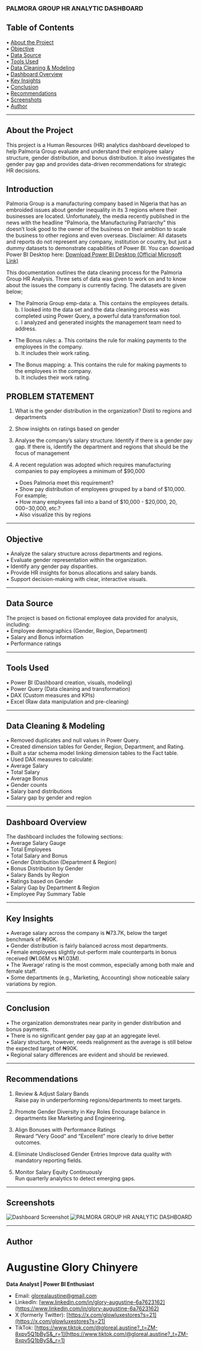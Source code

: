 ### PALMORA GROUP HR ANALYTIC DASHBOARD


## Table of Contents

• [About the Project](#about-the-project)  
• [Objective](#objective)  
• [Data Source](#data-source)  
• [Tools Used](#tools-used)  
• [Data Cleaning & Modeling](#data-cleaning--modeling)  
• [Dashboard Overview](#dashboard-overview)  
• [Key Insights](#key-insights)  
• [Conclusion](#conclusion)  
• [Recommendations](#recommendations)  
• [Screenshots](#screenshots)  
• [Author](#author)

---

## About the Project

This project is a Human Resources (HR) analytics dashboard developed to help Palmoria Group evaluate and understand their employee salary structure, gender distribution, and bonus distribution. It also investigates the gender pay gap and provides data-driven recommendations for strategic HR decisions.

## Introduction

Palmoria Group is a manufacturing company based in Nigeria that has an embroided issues about gender inequality in its 3 regions where their businesses are located. Unfortunately, the media recently published in the news with the headline “Palmoria, the Manufacturing Patriarchy” this doesn’t look good to the owner of the business on their ambition to scale the business to other regions and even overseas. Disclaimer: All datasets and reports do not represent any company, institution or country, but just a dummy datasets to demonstrate capabilities of Power BI. You can download Power BI Desktop here:  [Download Power BI Desktop (Official Microsoft Link)](https://www.microsoft.com/en-us/download/details.aspx?id=58494)

This documentation outlines the data cleaning process for the Palmoria Group HR Analysis. Three sets of data was given to work on and to know about the issues the company is currently facing. The datasets are given below;

- The Palmoria Group emp-data: 
  a. This contains the employees details.  
  b. I looked into the data set and the data cleaning process was completed using Power Query, a powerful data transformation tool.  
  c. I analyzed and generated insights the management team need to address.

- The Bonus rules: 
  a. This contains the rule for making payments to the employees in the company.  
  b. It includes their work rating.

- The Bonus mapping: 
  a. This contains the rule for making payments to the employees in the company.  
  b. It includes their work rating.

## PROBLEM STATEMENT

1. What is the gender distribution in the organization? Distil to regions and departments

2. Show insights on ratings based on gender

3. Analyse the company’s salary structure. Identify if there is a gender pay gap. If there is, identify the department and regions that should be the focus of management

4. A recent regulation was adopted which requires manufacturing companies to pay employees a minimum of $90,000

   • Does Palmoria meet this requirement?  
   • Show pay distribution of employees grouped by a band of $10,000. For example;  
   • How many employees fall into a band of $10,000 - $20,000, $20,000 -$30,000, etc.?  
   • Also visualize this by regions

---

## Objective

• Analyze the salary structure across departments and regions.  
• Evaluate gender representation within the organization.  
• Identify any gender pay disparities.  
• Provide HR insights for bonus allocations and salary bands.  
• Support decision-making with clear, interactive visuals.

---

## Data Source

The project is based on fictional employee data provided for analysis, including:  
• Employee demographics (Gender, Region, Department)  
• Salary and Bonus information  
• Performance ratings

---

## Tools Used

• Power BI (Dashboard creation, visuals, modeling)  
• Power Query (Data cleaning and transformation)  
• DAX (Custom measures and KPIs)  
• Excel (Raw data manipulation and pre-cleaning)

---

## Data Cleaning & Modeling

• Removed duplicates and null values in Power Query.  
• Created dimension tables for Gender, Region, Department, and Rating.  
• Built a star schema model linking dimension tables to the Fact table.  
• Used DAX measures to calculate:  
  • Average Salary  
  • Total Salary  
  • Average Bonus  
  • Gender counts  
  • Salary band distributions  
  • Salary gap by gender and region

---

## Dashboard Overview

The dashboard includes the following sections:  
• Average Salary Gauge  
• Total Employees  
• Total Salary and Bonus  
• Gender Distribution (Department & Region)  
• Bonus Distribution by Gender  
• Salary Bands by Region  
• Ratings based on Gender  
• Salary Gap by Department & Region  
• Employee Pay Summary Table

---

## Key Insights

• Average salary across the company is ₦73.7K, below the target benchmark of ₦90K.  
• Gender distribution is fairly balanced across most departments.  
• Female employees slightly out-perform male counterparts in bonus received (₦1.06M vs ₦1.03M).  
• The ‘Average’ rating is the most common, especially among both male and female staff.  
• Some departments (e.g., Marketing, Accounting) show noticeable salary variations by region.

---

## Conclusion

• The organization demonstrates near parity in gender distribution and bonus payments.  
• There is no significant gender pay gap at an aggregate level.  
• Salary structure, however, needs realignment as the average is still below the expected target of ₦90K.  
• Regional salary differences are evident and should be reviewed.

---

## Recommendations

1. Review & Adjust Salary Bands  
   Raise pay in underperforming regions/departments to meet targets.

2. Promote Gender Diversity in Key Roles 
   Encourage balance in departments like Marketing and Engineering.

3. Align Bonuses with Performance Ratings  
   Reward “Very Good” and “Excellent” more clearly to drive better outcomes.

4. Eliminate Undisclosed Gender Entries 
   Improve data quality with mandatory reporting fields.

5. Monitor Salary Equity Continuously  
   Run quarterly analytics to detect emerging gaps.

---

## Screenshots

![Dashboard Screenshot](images/dashboard.png)
![PALMORA GROUP HR ANALYTIC DASHBOARD](https://github.com/user-attachments/assets/5067d7fe-b4f8-4e85-9f36-cfa897ff4624)

---

## Author

# Augustine Glory Chinyere  
**Data Analyst | Power BI Enthusiast**

- Email: glorealaustine@gmail.com  
- LinkedIn: [www.linkedin.com/in/glory-augustine-6a7623162](https://www.linkedin.com/in/glory-augustine-6a7623162)  
- X (formerly Twitter): [https://x.com/glowluxestores?s=21](https://x.com/glowluxestores?s=21)  
- TikTok: [https://www.tiktok.com/@gloreal.austine?_t=ZM-8xpv5Q1bByS&_r=1](https://www.tiktok.com/@gloreal.austine?_t=ZM-8xpv5Q1bByS&_r=1)



